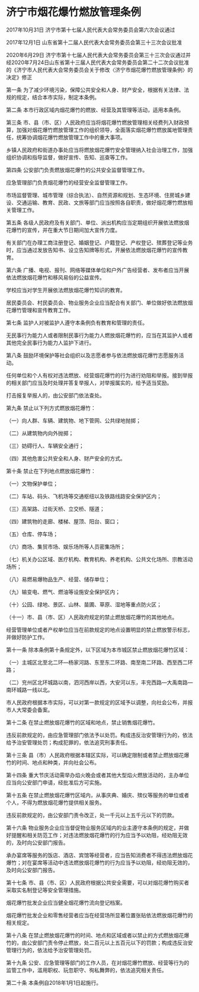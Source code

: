 # 济宁市烟花爆竹燃放管理条例

2017年10月31日 济宁市第十七届人民代表大会常务委员会第六次会议通过

2017年12月1日 山东省第十二届人民代表大会常务委员会第三十三次会议批准

2020年6月29日 济宁市第十七届人民代表大会常务委员会第三十三次会议通过并经2020年7月24日山东省第十三届人民代表大会常务委员会第二十二次会议批准的《济宁市人民代表大会常务委员会关于修改〈济宁市烟花爆竹燃放管理条例〉的决定》修正

<!-- INFO END -->

第一条 为了减少环境污染，保障公共安全和人身、财产安全，根据有关法律、法规的规定，结合本市实际，制定本条例。

第二条 本市行政区域内烟花爆竹的燃放、经营及其管理等活动，适用本条例。

第三条 市、县（市、区）人民政府应当将烟花爆竹燃放管理相关经费列入财政预算，加强对烟花爆竹燃放管理工作的组织领导，全面落实烟花爆竹燃放属地管理责任，统筹协调烟花爆竹燃放管理工作中的重大事项。

乡镇人民政府和街道办事处应当将燃放烟花爆竹安全管理纳入社会治理工作，加强组织协调和指导监督，做好宣传、告知、巡查等工作。

第四条 公安部门负责燃放烟花爆竹的公共安全监督管理工作。

应急管理部门负责烟花爆竹的经营安全监督管理工作。

市场监督管理、城市管理（综合执法）、自然资源和规划、生态环境、住房城乡建设、交通运输、教育、民政、文旅等部门应当按照各自职责，做好烟花爆竹燃放相关管理工作。

第五条 各级人民政府及有关部门、单位、派出机构应当定期组织开展依法燃放烟花爆竹的宣传，并在重大节日期间加大宣传力度。

有关部门在办理工商注册登记、婚姻登记、户籍登记、产权登记、殡葬登记等业务时，应当通过发放告知书、设立告知牌等形式，开展依法燃放烟花爆竹的宣传教育。

第六条 广播、电视、报刊、网络等媒体单位和户外广告经营者、发布者应当开展依法燃放烟花爆竹和移风易俗的公益宣传。

学校应当对学生开展依法燃放烟花爆竹知识的教育。

居民委员会、村民委员会、物业服务企业应当配合有关部门、单位做好依法燃放烟花爆竹管理和宣传教育工作。

第七条 监护人对被监护人遵守本条例负有教育和管理的责任。

无民事行为能力人或者限制民事行为能力人燃放烟花爆竹的，应当在其监护人或者其他完全民事行为能力人监护下进行。

第八条 鼓励环境保护等社会组织以及志愿者参与依法燃放烟花爆竹志愿服务活动。

任何单位和个人有权对违法燃放、经营烟花爆竹的行为进行劝阻和举报。接到举报的相关部门应当及时处理并答复举报人，对举报属实的，给予适当奖励。

打击报复举报人的，由公安部门依法查处。

第九条 禁止以下列方式燃放烟花爆竹：

（一）向人群、车辆、建筑物、地下管网、公共绿地抛掷；

（二）从建筑物内向外抛掷；

（三）妨碍行人、车辆安全通行；

（四）其他危害公共安全和人身、财产安全的方式。

第十条 禁止在下列地点燃放烟花爆竹：

（一）文物保护单位；

（二）车站、码头、飞机场等交通枢纽以及铁路线路安全保护区内；

（三）高架路、过街天桥、立交桥、隧道；

（四）建筑物的走廊、楼梯、屋顶、阳台、窗口；

（五）仓库、停车场；

（六）商场、集贸市场、娱乐场所等人员密集场所；

（七）机关办公区域、医疗机构、教育机构、养老机构、公共文化场所、宗教活动场所；

（八）易燃易爆物品生产、经营、储存单位；

（九）输变电、燃气、燃油等设施安全保护区内；

（十）公园、绿地、景区、山林、苗圃、草原、湿地等重点防火区；

（十一）市、县（市、区）人民政府规定的禁止燃放烟花爆竹的其他地点。

经营管理单位或者产权单位应当在前款规定的地点设置明显的禁止燃放警示标志，并做好防护工作。

第十一条 除本条例第十条规定外，以下区域为本市城区禁止燃放烟花爆竹区域：

（一）主城区北至北二环—杨家河路、东至东二环路、南至南二环路、西至西二环路；

（二）兖州区北环城路以南，泗河西岸以西，大安河以东，丰兖西路—大禹南路—南环城路一线以北。

市人民政府根据本市实际，可以对第一款规定的区域予以调整，向社会公布，并报市人大常委会备案。

第十二条 在禁止燃放烟花爆竹的区域和地点，禁止销售烟花爆竹。

违反前款规定的，由应急管理部门依法予以处罚。构成违反治安管理行为的，依法给予治安管理处罚；构成犯罪的，依法追究刑事责任。

第十三条 县（市）人民政府根据本辖区实际，可以确定限制或者禁止燃放烟花爆竹的时间、地点和种类，并向社会公布。

第十四条 重大节庆活动需举办焰火晚会或者其他大型焰火燃放活动的，主办单位应当向公安部门申请，经批准后方可实施。

第十五条 在禁止燃放烟花爆竹区域内，从事庆典、婚庆、殡仪等服务的单位或者个人，不得为燃放烟花爆竹提供相关服务。

违反前款规定的，由公安部门责令改正，处一千元以上五千元以下的罚款。

第十六条 物业服务企业应当督促物业服务区域内的业主遵守本条例的规定，并做好提醒和相关防范工作；对违法燃放烟花爆竹的行为应当予以劝阻，经劝阻无效的，及时向公安部门报告。

承办宴席等服务的饭店、酒店、宾馆等经营者，应当告知消费者不得违法燃放烟花爆竹；对在宴席等活动中违法燃放烟花爆竹的行为应当予以劝阻，经劝阻无效的，及时向公安部门报告。

第十七条 市、县（市、区）人民政府根据公共安全需要，可以对烟花爆竹购买者采取实名制登记等安全管理措施。

烟花爆竹批发企业应当健全烟花爆竹流向登记档案。

烟花爆竹批发企业和零售经营者应当在经营场所显著位置张贴依法燃放烟花爆竹的相关规定。

第十八条 在禁止燃放烟花爆竹的时间、地点和区域或者以禁止的方式燃放烟花爆竹的，由公安部门责令停止燃放，处二百元以上五百元以下的罚款；构成违反治安管理行为的，依法给予治安管理处罚。

第十九条 公安、应急管理等部门的工作人员，在对烟花爆竹燃放、经营等行为的监管工作中，滥用职权、玩忽职守、徇私舞弊的，依法追究相关责任。

第二十条 本条例自2018年1月1日起施行。